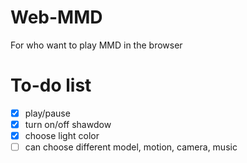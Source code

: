 # Web-MMD

For who want to play MMD in the browser

# To-do list
- [x] play/pause
- [x] turn on/off shawdow
- [x] choose light color
- [ ] can choose different model, motion, camera, music
